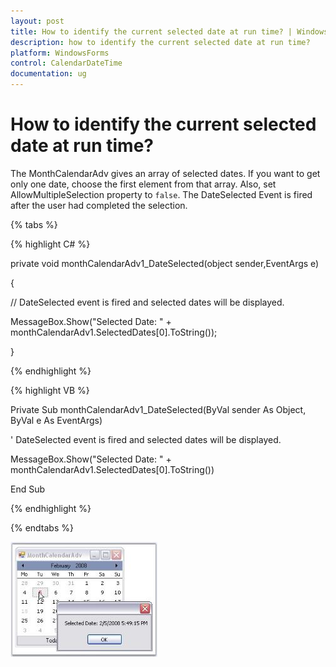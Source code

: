 ```yaml
---
layout: post
title: How to identify the current selected date at run time? | WindowsForms | Syncfusion
description: how to identify the current selected date at run time?
platform: WindowsForms
control: CalendarDateTime
documentation: ug
---
```

# How to identify the current selected date at run time?

The MonthCalendarAdv gives an array of selected dates. If you want to get only one date, choose the first element from that array. Also, set AllowMultipleSelection property to `false`. The DateSelected Event is fired after the user had completed the selection.

{% tabs %}

{% highlight C# %}

private void monthCalendarAdv1_DateSelected(object sender,EventArgs e)

{

   // DateSelected event is fired and selected dates will be displayed.

  MessageBox.Show("Selected Date: " + monthCalendarAdv1.SelectedDates[0].ToString());

}




{% endhighlight %}

{% highlight VB %}


Private Sub monthCalendarAdv1_DateSelected(ByVal sender As Object, ByVal e As EventArgs)



   ' DateSelected event is fired and selected dates will be displayed.

MessageBox.Show("Selected Date: " + monthCalendarAdv1.SelectedDates[0].ToString()) 

End Sub


{% endhighlight %}

{% endtabs %}

![](FAQ_images/Overview_img179.jpeg)
